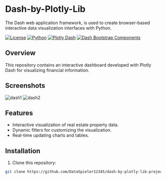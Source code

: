 # Dash-by-Plotly-Lib
The Dash web application framework, is used to create browser-based interactive data visualization interfaces with Python.

[![License](https://img.shields.io/badge/license-MIT-blue.svg)](https://opensource.org/licenses/MIT)
[![Python](https://img.shields.io/badge/python-3.7%2B-blue.svg)](https://www.python.org/downloads/)
[![Plotly Dash](https://img.shields.io/badge/plotly_dash-2.0.0%2B-blue.svg)](https://dash.plotly.com/)
[![Dash Bootstrap Components](https://img.shields.io/badge/dash_bootstrap_components-0.14.0%2B-blue.svg)](https://dash-bootstrap-components.opensource.faculty.ai/)

## Overview

This repository contains an interactive dashboard developed with Plotly Dash for visualizing financial information.

## Screenshots
![dash1](https://github.com/DataSpieler12345/Property-Plotly-Dashboard/assets/45371372/ac5e63da-bb2e-4812-bda0-c3d0869a7af9)
![dash2](https://github.com/DataSpieler12345/Property-Plotly-Dashboard/assets/45371372/1fe443c6-11a6-4157-8846-2e9672b91ad3)

## Features

- Interactive visualization of real estate property data.
- Dynamic filters for customizing the visualization.
- Real-time updating charts and tables.

## Installation

1. Clone this repository:

```bash
git clone https://github.com/DataSpieler12345/dash-by-plotly-lib-project.git





